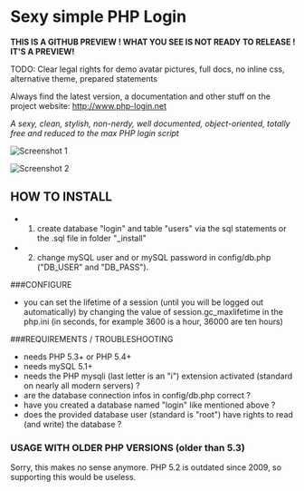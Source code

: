 # Sexy simple PHP Login #

**THIS IS A GITHUB PREVIEW ! WHAT YOU SEE IS NOT READY TO RELEASE ! IT'S A PREVIEW!**

TODO: Clear legal rights for demo avatar pictures, full docs, no inline css, alternative theme, prepared statements

Always find the latest version, a documentation and other stuff on the project website:
http://www.php-login.net

*A sexy, clean, stylish, non-nerdy, well documented, object-oriented, totally free and reduced to the max PHP login script*

![Screenshot 1](https://raw.github.com/Panique/PHP-Login/master/_screenshots/php_login_script_01.png)

![Screenshot 2](https://raw.github.com/Panique/PHP-Login/master/_screenshots/php_login_script_02.png)


## HOW TO INSTALL ##

* 1. create database "login" and table "users" via the sql statements or the .sql file in folder "_install"
* 2. change mySQL user and or mySQL password in config/db.php ("DB_USER" and "DB_PASS").

###CONFIGURE

* you can set the lifetime of a session (until you will be logged out automatically) by changing the value of session.gc_maxlifetime in the php.ini (in seconds, for example 3600 is a hour, 36000 are ten hours)

###REQUIREMENTS / TROUBLESHOOTING

* needs PHP 5.3+ or PHP 5.4+
* needs mySQL 5.1+
* needs the PHP mysqli (last letter is an "i") extension activated (standard on nearly all modern servers) ?
* are the database connection infos in config/db.php correct ?
* have you created a database named "login" like mentioned above ?
* does the provided database user (standard is "root") have rights to read (and write) the database ?

### USAGE WITH OLDER PHP VERSIONS (older than 5.3)

Sorry, this makes no sense anymore. PHP 5.2 is outdated since 2009, so supporting this would be useless.